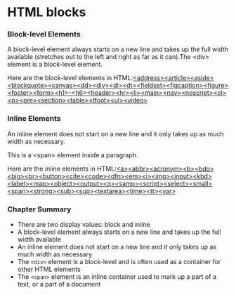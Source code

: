 # HTML blocks

### Block-level Elements

A block-level element always starts on a new line and takes up the full width available \(stretches out to the left and right as far as it can\).The &lt;div&gt; element is a block-level element.

Here are the block-level elements in HTML:[&lt;address&gt;](https://www.w3schools.com/tags/tag_address.asp)[&lt;article&gt;](https://www.w3schools.com/tags/tag_article.asp)[&lt;aside&gt;](https://www.w3schools.com/tags/tag_aside.asp)[&lt;blockquote&gt;](https://www.w3schools.com/tags/tag_blockquote.asp)[&lt;canvas&gt;](https://www.w3schools.com/tags/tag_canvas.asp)[&lt;dd&gt;](https://www.w3schools.com/tags/tag_dd.asp)[&lt;div&gt;](https://www.w3schools.com/tags/tag_div.asp)[&lt;dl&gt;](https://www.w3schools.com/tags/tag_dl.asp)[&lt;dt&gt;](https://www.w3schools.com/tags/tag_dt.asp)[&lt;fieldset&gt;](https://www.w3schools.com/tags/tag_fieldset.asp)[&lt;figcaption&gt;](https://www.w3schools.com/tags/tag_figcaption.asp)[&lt;figure&gt;](https://www.w3schools.com/tags/tag_figure.asp)[&lt;footer&gt;](https://www.w3schools.com/tags/tag_footer.asp)[&lt;form&gt;](https://www.w3schools.com/tags/tag_form.asp)[&lt;h1&gt;-&lt;h6&gt;](https://www.w3schools.com/tags/tag_hn.asp)[&lt;header&gt;](https://www.w3schools.com/tags/tag_header.asp)[&lt;hr&gt;](https://www.w3schools.com/tags/tag_hr.asp)[&lt;li&gt;](https://www.w3schools.com/tags/tag_li.asp)[&lt;main&gt;](https://www.w3schools.com/tags/tag_main.asp)[&lt;nav&gt;](https://www.w3schools.com/tags/tag_nav.asp)[&lt;noscript&gt;](https://www.w3schools.com/tags/tag_noscript.asp)[&lt;ol&gt;](https://www.w3schools.com/tags/tag_ol.asp)[&lt;p&gt;](https://www.w3schools.com/tags/tag_p.asp)[&lt;pre&gt;](https://www.w3schools.com/tags/tag_pre.asp)[&lt;section&gt;](https://www.w3schools.com/tags/tag_section.asp)[&lt;table&gt;](https://www.w3schools.com/tags/tag_table.asp)[&lt;tfoot&gt;](https://www.w3schools.com/tags/tag_tfoot.asp)[&lt;ul&gt;](https://www.w3schools.com/tags/tag_ul.asp)[&lt;video&gt;](https://www.w3schools.com/tags/tag_video.asp)



### Inline Elements

An inline element does not start on a new line and it only takes up as much width as necessary.

This is a &lt;span&gt; element inside a paragraph.

  
Here are the inline elements in HTML:[&lt;a&gt;](https://www.w3schools.com/tags/tag_a.asp)[&lt;abbr&gt;](https://www.w3schools.com/tags/tag_abbr.asp)[&lt;acronym&gt;](https://www.w3schools.com/tags/tag_acronym.asp)[&lt;b&gt;](https://www.w3schools.com/tags/tag_b.asp)[&lt;bdo&gt;](https://www.w3schools.com/tags/tag_bdo.asp)[&lt;big&gt;](https://www.w3schools.com/tags/tag_big.asp)[&lt;br&gt;](https://www.w3schools.com/tags/tag_br.asp)[&lt;button&gt;](https://www.w3schools.com/tags/tag_button.asp)[&lt;cite&gt;](https://www.w3schools.com/tags/tag_cite.asp)[&lt;code&gt;](https://www.w3schools.com/tags/tag_code.asp)[&lt;dfn&gt;](https://www.w3schools.com/tags/tag_dfn.asp)[&lt;em&gt;](https://www.w3schools.com/tags/tag_em.asp)[&lt;i&gt;](https://www.w3schools.com/tags/tag_i.asp)[&lt;img&gt;](https://www.w3schools.com/tags/tag_img.asp)[&lt;input&gt;](https://www.w3schools.com/tags/tag_input.asp)[&lt;kbd&gt;](https://www.w3schools.com/tags/tag_kbd.asp)[&lt;label&gt;](https://www.w3schools.com/tags/tag_label.asp)[&lt;map&gt;](https://www.w3schools.com/tags/tag_map.asp)[&lt;object&gt;](https://www.w3schools.com/tags/tag_object.asp)[&lt;output&gt;](https://www.w3schools.com/tags/tag_output.asp)[&lt;q&gt;](https://www.w3schools.com/tags/tag_q.asp)[&lt;samp&gt;](https://www.w3schools.com/tags/tag_samp.asp)[&lt;script&gt;](https://www.w3schools.com/tags/tag_script.asp)[&lt;select&gt;](https://www.w3schools.com/tags/tag_select.asp)[&lt;small&gt;](https://www.w3schools.com/tags/tag_small.asp)[&lt;span&gt;](https://www.w3schools.com/tags/tag_span.asp)[&lt;strong&gt;](https://www.w3schools.com/tags/tag_strong.asp)[&lt;sub&gt;](https://www.w3schools.com/tags/tag_sub.asp)[&lt;sup&gt;](https://www.w3schools.com/tags/tag_sup.asp)[&lt;textarea&gt;](https://www.w3schools.com/tags/tag_textarea.asp)[&lt;time&gt;](https://www.w3schools.com/tags/tag_time.asp)[&lt;tt&gt;](https://www.w3schools.com/tags/tag_tt.asp)[&lt;var&gt;](https://www.w3schools.com/tags/tag_var.asp)





### Chapter Summary

* There are two display values: block and inline
* A block-level element always starts on a new line and takes up the full width available
* An inline element does not start on a new line and it only takes up as much width as necessary
* The `<div>` element is a block-level and is often used as a container for other HTML elements
* The `<span>` element is an inline container used to mark up a part of a text, or a part of a document

